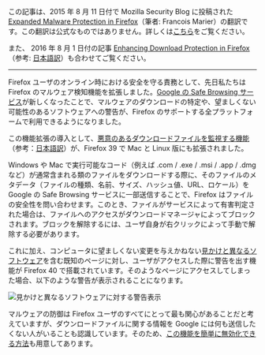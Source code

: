 この記事は、2015 年 8 月 11 日付で Mozilla Security Blog に投稿された [Expanded Malware Protection in Firefox](https://blog.mozilla.org/security/2015/08/11/expanded-malware-protection-in-firefox/)（筆者: Francois Marier）の翻訳です。この翻訳は公式なものではありません。詳しくは[こちら](http://mozsec-jp.hatenablog.jp/entry/2015/09/11/025027)をご覧ください。

また、 2016 年 8 月 1 日付の記事 [Enhancing Download Protection in Firefox](https://blog.mozilla.org/security/2016/08/01/enhancing-download-protection-in-firefox/)（参考: [日本語訳](http://mozsec-jp.hatenablog.jp/entry/2016/08/08/000943)）も合わせてご覧ください。

*****

Firefox ユーザのオンライン時における安全を守る責務として、先日私たちは Firefox のマルウェア検知機能を拡張しました。[Google の Safe Browsing サービス](https://developers.google.com/safe-browsing/v3/advisory)が新しくなったことで、マルウェアのダウンロードの特定や、望ましくない可能性のあるソフトウェアへの警告が、Firefox のサポートする全プラットフォームで利用できるようになりました。

この機能拡張の導入として、[悪意のあるダウンロードファイルを監視する機能](https://blog.mozilla.org/security/2014/07/23/improving-malware-detection-in-firefox/)（参考：[日本語訳](http://mozsec-jp.hatenablog.jp/entry/2016/08/07/235228)）が、Firefox 39 で Mac と Linux 版にも拡張されました。

Windows や Mac で実行可能なコード（例えば .com / .exe / .msi / .app / .dmg など）が通常含まれる類のファイルをダウンロードする際に、そのファイルのメタデータ（ファイルの種類、名前、サイズ、ハッシュ値、URL、ロケール）を Google の Safe Browsing サービスに一部送信することで、Firefox はファイルの安全性を問い合わせます。このとき、ファイルがサービスによって有害判定された場合は、ファイルへのアクセスがダウンロードマネージャによってブロックされます。ブロックを解除するには、ユーザ自身が右クリックによって手動で解除する必要があります。

これに加え、コンピュータに望ましくない変更を与えかねない[見かけと異なるソフトウェア](http://googleonlinesecurity.blogspot.ca/2015/03/even-more-unwanted-software-protection.html)を含む既知のページに対し、ユーザがアクセスした際に警告を出す機能が Firefox 40 で搭載されています。そのようなページにアクセスしてしまった場合、以下のような警告が表示されることになります。

![見かけと異なるソフトウェアに対する警告表示](https://bug1147212.bmoattachments.org/attachment.cgi?id=8593728)

マルウェアの防御は Firefox ユーザのすべてにとって最も関心があることだと考えていますが、ダウンロードファイルに関する情報を Google には何も送信したくない人がいることも認識しています。そのため、[この機能を簡単に無効化できる方法](https://support.mozilla.org/en-US/kb/how-does-phishing-and-malware-protection-work#w_how-do-i-use-the-phishing-and-malware-protection-features)も用意してあります。
